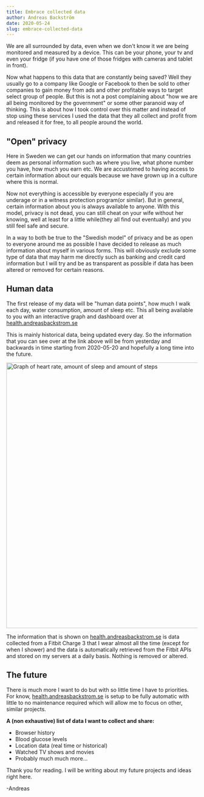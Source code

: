 ```yaml
---
title: Embrace collected data
author: Andreas Backström
date: 2020-05-24
slug: embrace-collected-data
---
```

We are all surrounded by data, even when we don't know it we are being monitored and measured by a device. This can be 
your phone, your tv and even your fridge (if you have one of  those fridges with cameras and tablet in front). 

Now what happens to this data that are constantly being saved? Well they usually go to a company like Google or Facebook
to then be sold to other companies to gain money from ads and other profitable ways to target select group of people. 
But this is not a post complaining about "how we are all being monitored by the government" or some other paranoid way 
of thinking. 
This is about how I took control over this matter and instead of stop using these services I used the data that they all
collect and profit from and released it for free, to all people around the world.

## "Open" privacy
Here in Sweden we can get our hands on information that many countries deem as personal information such as where you live, 
what phone number you have, how much you earn etc.
We are accustomed to having access to certain information about our equals because we have grown up in a culture where
this is normal.

Now not everything is accessible  by everyone especially if you are underage or in a witness protection program(or similar).
But in general, certain information about you is always available to anyone.
With this model, privacy is not dead, you can still cheat on your wife without her knowing, well at least for a little while(they all find out eventually)
and you still feel safe and secure.

In a way to both be true to the "Swedish model" of privacy and be as open to everyone around me as possible I have decided
to release as much information about myself in various forms. This will obviously exclude some type of data that may harm
me directly such as banking and credit card information but I will try and be as transparent as possible if data has been altered
or removed for certain reasons.

## Human data
The first release of my data will be "human data points", how much I walk each day, water consumption, amount of sleep etc.
This all being available to you with an interactive graph and dashboard over at [health.andreasbackstrom.se](https://health.andreasbackstrom.se)

This is mainly historical data, being updated every day. So the information that you can see over at the link above will be 
from yesterday and backwards in time starting from 2020-05-20 and hopefully a long time into the future.

<img src="/images/posts/embrace-collected-data-01.png" alt="Graph of heart rate, amount of sleep and amount of steps" width="700"/>

The information that is shown on [health.andreasbackstrom.se](https://health.andreasbackstrom.se) is data collected from a
Fitbit Charge 3 that I wear almost all the time (except for when I shower) and the data is automatically retrieved from the Fitbit APIs and stored on
my servers at a daily basis. Nothing is removed or altered.

## The future
There is much more I  want to do but with so little time I have to priorities.
For know, [health.andreasbackstrom.se](https://health.andreasbackstrom.se) is setup to be fully automatic with little to no maintenance required
which will allow me to focus on other, similar projects.

**A (non exhaustive) list of data I want to collect and share:**

- Browser history
- Blood glucose levels 
- Location data (real time or historical)
- Watched TV shows and movies
- Probably much much more...

Thank you for reading. I will be writing about my future projects and ideas right here.

-Andreas